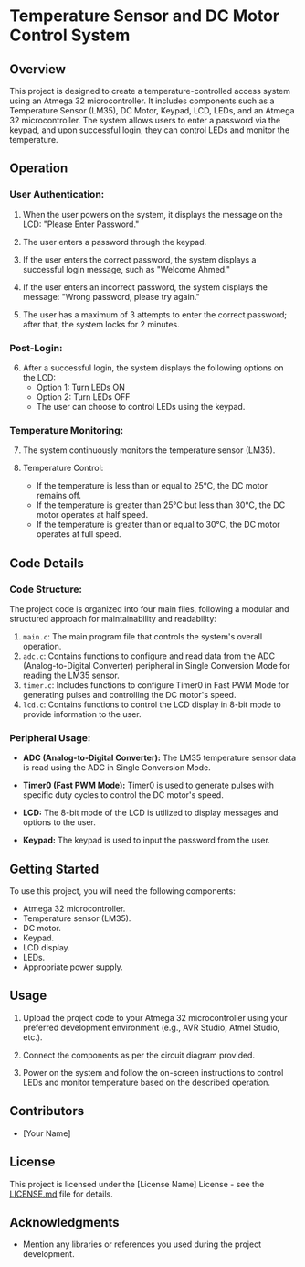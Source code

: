 # Temperature Sensor and DC Motor Control System

## Overview

This project is designed to create a temperature-controlled access system using an Atmega 32 microcontroller. It includes components such as a Temperature Sensor (LM35), DC Motor, Keypad, LCD, LEDs, and an Atmega 32 microcontroller. The system allows users to enter a password via the keypad, and upon successful login, they can control LEDs and monitor the temperature.

## Operation

### User Authentication:

1. When the user powers on the system, it displays the message on the LCD: "Please Enter Password."

2. The user enters a password through the keypad.

3. If the user enters the correct password, the system displays a successful login message, such as "Welcome Ahmed."

4. If the user enters an incorrect password, the system displays the message: "Wrong password, please try again."

5. The user has a maximum of 3 attempts to enter the correct password; after that, the system locks for 2 minutes.

### Post-Login:

6. After a successful login, the system displays the following options on the LCD:
   - Option 1: Turn LEDs ON
   - Option 2: Turn LEDs OFF
   - The user can choose to control LEDs using the keypad.

### Temperature Monitoring:

7. The system continuously monitors the temperature sensor (LM35).

8. Temperature Control:
   - If the temperature is less than or equal to 25°C, the DC motor remains off.
   - If the temperature is greater than 25°C but less than 30°C, the DC motor operates at half speed.
   - If the temperature is greater than or equal to 30°C, the DC motor operates at full speed.

## Code Details

### Code Structure:

The project code is organized into four main files, following a modular and structured approach for maintainability and readability:

1. `main.c`: The main program file that controls the system's overall operation.
2. `adc.c`: Contains functions to configure and read data from the ADC (Analog-to-Digital Converter) peripheral in Single Conversion Mode for reading the LM35 sensor.
3. `timer.c`: Includes functions to configure Timer0 in Fast PWM Mode for generating pulses and controlling the DC motor's speed.
4. `lcd.c`: Contains functions to control the LCD display in 8-bit mode to provide information to the user.

### Peripheral Usage:

- **ADC (Analog-to-Digital Converter):** The LM35 temperature sensor data is read using the ADC in Single Conversion Mode.

- **Timer0 (Fast PWM Mode):** Timer0 is used to generate pulses with specific duty cycles to control the DC motor's speed.

- **LCD:** The 8-bit mode of the LCD is utilized to display messages and options to the user.

- **Keypad:** The keypad is used to input the password from the user.

## Getting Started

To use this project, you will need the following components:

- Atmega 32 microcontroller.
- Temperature sensor (LM35).
- DC motor.
- Keypad.
- LCD display.
- LEDs.
- Appropriate power supply.

## Usage

1. Upload the project code to your Atmega 32 microcontroller using your preferred development environment (e.g., AVR Studio, Atmel Studio, etc.).

2. Connect the components as per the circuit diagram provided.

3. Power on the system and follow the on-screen instructions to control LEDs and monitor temperature based on the described operation.

## Contributors

- [Your Name]

## License

This project is licensed under the [License Name] License - see the [LICENSE.md](LICENSE.md) file for details.

## Acknowledgments

- Mention any libraries or references you used during the project development.
